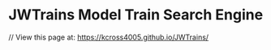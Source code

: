 # JWTrains Model Train Search Engine

// View this page at:
https://kcross4005.github.io/JWTrains/


